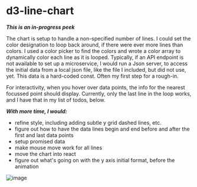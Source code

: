 # d3-line-chart
***This is an in-progress peek*** <br/>
<p>The chart is setup to handle a non-specified number of lines. I could set the color designation to loop back around, if there were ever more lines than colors. I used a color picker to find the colors and wrote a color array to dynamically color each line as it is looped. Typically, if an API endpoint is not available to set up a microservice, I would run a Json server, to access the initial data from a local json file, like the file I included, but did not use, yet. This data is a hard-coded const. Often my first step for a rough-in.</p>
<p>For interactivity, when you hover over data points, the info for the nearest focussed point should display. Currently, only the last line in the loop works, and I have that in my list of todos, below. </p>
 
***With more time, I would:*** <br/>
<ul>
 <li>refine style, including adding subtle y grid dashed lines, etc.</li>
 <li>figure out how to have the data lines begin and end before and after the first and last data points</li>
 <li>setup promised data</li>
 <li>make mouse move work for all lines</li>
 <li>move the chart into react</li>
 <li>figure out what's going on with the y axis initial format, before the animation</li>
</ul>


![image](https://user-images.githubusercontent.com/2840356/124076912-7b6aed80-da0c-11eb-97f3-f47d081f38a2.png)
